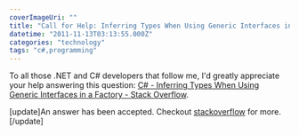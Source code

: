 ```yaml
---
coverImageUri: ""
title: "Call for Help: Inferring Types When Using Generic Interfaces in a Factory"
datetime: "2011-11-13T03:13:55.000Z"
categories: "technology"
tags: "c#,programming"
---
```


To all those .NET and C# developers that follow me, I'd greatly appreciate your help answering this question: [C# - Inferring Types When Using Generic Interfaces in a Factory - Stack Overflow](http://stackoverflow.com/questions/8109321/inferring-types-when-using-generic-interfaces-in-a-factory "Inferring Types When Using Generic Interfaces in a Factory").

\[update\]An answer has been accepted. Checkout [stackoverflow](http://stackoverflow.com/questions/8109321/inferring-types-when-using-generic-interfaces-in-a-factory "Inferring Types When Using Generic Interfaces in a Factory") for more.\[/update\]
